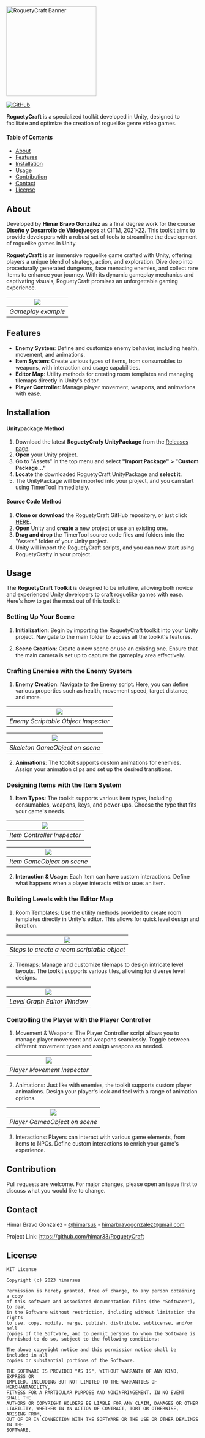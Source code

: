 <img height="235" src="Resources/logo_banner_white.png" alt="RoguetyCraft Banner">

[![GitHub](https://img.shields.io/github/license/himar33/RoguetyCraft)](https://github.com/himar33/RoguetyCraft/blob/main/LICENSE)

**RoguetyCraft** is a specialized toolkit developed in Unity, designed to facilitate and optimize the creation of roguelike genre video games.

#### Table of Contents
* [About](#about)  
* [Features](#features)
* [Installation](#installation)
* [Usage](#usage)
* [Contribution](#contribution)
* [Contact](#contact)
* [License](#license)

## About
Developed by **Himar Bravo González** as a final degree work for the course **Diseño y Desarrollo de Videojuegos** at CITM, 2021-22. This toolkit aims to provide developers with a robust set of tools to streamline the development of roguelike games in Unity.

**RoguetyCraft** is an immersive roguelike game crafted with Unity, offering players a unique blend of strategy, action, and exploration. Dive deep into procedurally generated dungeons, face menacing enemies, and collect rare items to enhance your journey. With its dynamic gameplay mechanics and captivating visuals, RoguetyCraft promises an unforgettable gaming experience.

| ![](Resources/gameplay.gif) | 
|:--:| 
| *Gameplay example* |

## Features
* **Enemy System**: Define and customize enemy behavior, including health, movement, and animations.
* **Item System**: Create various types of items, from consumables to weapons, with interaction and usage capabilities.
* **Editor Map**: Utility methods for creating room templates and managing tilemaps directly in Unity's editor.
* **Player Controller**: Manage player movement, weapons, and animations with ease.

## Installation
#### Unitypackage Method
1. Download the latest **RoguetyCrafy UnityPackage** from the [Releases page](https://github.com/himar33/RoguetyCraft/releases).
2. **Open** your Unity project.
3. Go to "Assets" in the top menu and select **"Import Package" > "Custom Package..."**
4. **Locate** the downloaded RoguetyCraft UnityPackage and **select it**.
5. The UnityPackage will be imported into your project, and you can start using TimerTool immediately.

#### Source Code Method
1. **Clone or download** the RoguetyCraft GitHub repository, or just click [HERE](https://github.com/himar33/TimerTool-Unity-Utility/archive/refs/heads/main.zip).
2. **Open** Unity and **create** a new project or use an existing one.
3. **Drag and drop** the TimerTool source code files and folders into the "Assets" folder of your Unity project.
4. Unity will import the RoguetyCraft scripts, and you can now start using RoguetyCrafty in your project.

## Usage
The **RoguetyCraft Toolkit** is designed to be intuitive, allowing both novice and experienced Unity developers to craft roguelike games with ease. Here's how to get the most out of this toolkit:
### Setting Up Your Scene
1. **Initialization**: Begin by importing the RoguetyCraft toolkit into your Unity project. Navigate to the main folder to access all the toolkit's features.

2. **Scene Creation**: Create a new scene or use an existing one. Ensure that the main camera is set up to capture the gameplay area effectively.

### Crafting Enemies with the Enemy System
1. **Enemy Creation**: Navigate to the Enemy script. Here, you can define various properties such as health, movement speed, target distance, and more.

| ![](Resources/enemy_crab_inspector.png) | 
|:--:| 
| *Enemy Scriptable Object Inspector* |

| ![](Resources/skeleton_moving.gif) | 
|:--:| 
| *Skeleton GameObject on scene* |

2. **Animations**: The toolkit supports custom animations for enemies. Assign your animation clips and set up the desired transitions.

### Designing Items with the Item System
1. **Item Types**: The toolkit supports various item types, including consumables, weapons, keys, and power-ups. Choose the type that fits your game's needs.

| ![](Resources/item_controller.png) | 
|:--:| 
| *Item Controller Inspector* |

| ![](Resources/item_moving.gif) | 
|:--:| 
| *Item GameObject on scene* |

2. **Interaction & Usage**: Each item can have custom interactions. Define what happens when a player interacts with or uses an item.

### Building Levels with the Editor Map
1. Room Templates: Use the utility methods provided to create room templates directly in Unity's editor. This allows for quick level design and iteration.

| ![](Resources/room_creation.gif) | 
|:--:| 
| *Steps to create a room scriptable object* |

2. Tilemaps: Manage and customize tilemaps to design intricate level layouts. The toolkit supports various tiles, allowing for diverse level designs.

| ![](Resources/level_editor_graph.png) | 
|:--:| 
| *Level Graph Editor Window* |

### Controlling the Player with the Player Controller
1. Movement & Weapons: The Player Controller script allows you to manage player movement and weapons seamlessly. Toggle between different movement types and assign weapons as needed.

| ![](Resources/player_movement_inspector.png) | 
|:--:| 
| *Player Movement Inspector* |

2. Animations: Just like with enemies, the toolkit supports custom player animations. Design your player's look and feel with a range of animation options.

| ![](Resources/player_animation.gif) | 
|:--:| 
| *Player GameoObject on scene* |

3. Interactions: Players can interact with various game elements, from items to NPCs. Define custom interactions to enrich your game's experience.

## Contribution
Pull requests are welcome. For major changes, please open an issue first to discuss what you would like to change.

## Contact
Himar Bravo González - [@himarsus](https://twitter.com/himarsus) - himarbravogonzalez@gmail.com

Project Link: https://github.com/himar33/RoguetyCraft

## License
```
MIT License

Copyright (c) 2023 himarsus

Permission is hereby granted, free of charge, to any person obtaining a copy
of this software and associated documentation files (the "Software"), to deal
in the Software without restriction, including without limitation the rights
to use, copy, modify, merge, publish, distribute, sublicense, and/or sell
copies of the Software, and to permit persons to whom the Software is
furnished to do so, subject to the following conditions:

The above copyright notice and this permission notice shall be included in all
copies or substantial portions of the Software.

THE SOFTWARE IS PROVIDED "AS IS", WITHOUT WARRANTY OF ANY KIND, EXPRESS OR
IMPLIED, INCLUDING BUT NOT LIMITED TO THE WARRANTIES OF MERCHANTABILITY,
FITNESS FOR A PARTICULAR PURPOSE AND NONINFRINGEMENT. IN NO EVENT SHALL THE
AUTHORS OR COPYRIGHT HOLDERS BE LIABLE FOR ANY CLAIM, DAMAGES OR OTHER
LIABILITY, WHETHER IN AN ACTION OF CONTRACT, TORT OR OTHERWISE, ARISING FROM,
OUT OF OR IN CONNECTION WITH THE SOFTWARE OR THE USE OR OTHER DEALINGS IN THE
SOFTWARE.
```
